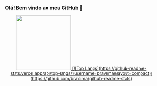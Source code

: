 ### Olá! Bem vindo ao meu GitHub 👋

<div align="center">
  <a href="https://github.com/bravlima">
  <img height="180em" src="https://github-readme-stats.vercel.app/api?username=bravlima&show_icons=true&theme=dracula&include_all_commits=true&count_private=true"/>
  [![Top Langs](https://github-readme-stats.vercel.app/api/top-langs/?username=bravlima&layout=compact)](https://github.com/bravlima/github-readme-stats)
</div>
